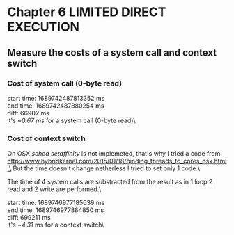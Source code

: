 # Chapter 6 LIMITED DIRECT EXECUTION

## Measure the costs of a system call and context switch

### Cost of system call (0-byte read)

start time: 1689742487813352 ms\
end time: 1689742487880254 ms\
diff: 66902 ms\
it's *~0.67 ms* for a system call (0-byte read)\

### Cost of context switch

On OSX *sched setaffinity* is not implemeted, that's why I tried a code from: http://www.hybridkernel.com/2015/01/18/binding_threads_to_cores_osx.html.\
But the time doesn't change netherless I tried to set only 1 code.\

The time of 4 system calls are substracted from the result as in 1 loop 2 read and 2 write are performed.\

start time: 1689746977185639 ms\
end time: 1689746977884850 ms\
diff: 699211 ms\
it's *~4.31* ms for a context switch\
